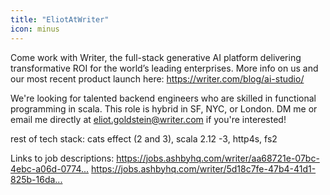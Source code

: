 ```yaml
---
title: "EliotAtWriter"
icon: minus
---
```

Come work with Writer, the full-stack generative AI platform delivering transformative ROI for the world’s leading enterprises. More info on us and our most recent product launch here: <a href="https:&#x2F;&#x2F;writer.com&#x2F;blog&#x2F;ai-studio&#x2F;" rel="nofollow">https:&#x2F;&#x2F;writer.com&#x2F;blog&#x2F;ai-studio&#x2F;</a>

We&#x27;re looking for talented backend engineers who are skilled in functional programming in scala. This role is hybrid in SF, NYC, or London. DM me or email me directly at eliot.goldstein@writer.com if you&#x27;re interested!

rest of tech stack: cats effect (2 and 3), scala 2.12 -3, http4s, fs2

Links to job descriptions:
<a href="https:&#x2F;&#x2F;jobs.ashbyhq.com&#x2F;writer&#x2F;aa68721e-07bc-4ebc-a06d-077484f1d2de">https:&#x2F;&#x2F;jobs.ashbyhq.com&#x2F;writer&#x2F;aa68721e-07bc-4ebc-a06d-0774...</a>
<a href="https:&#x2F;&#x2F;jobs.ashbyhq.com&#x2F;writer&#x2F;5d18c7fe-47b4-41d1-825b-16daca562bd5">https:&#x2F;&#x2F;jobs.ashbyhq.com&#x2F;writer&#x2F;5d18c7fe-47b4-41d1-825b-16da...</a>
